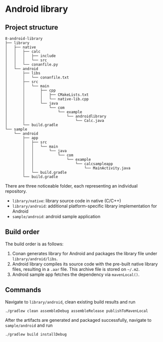 # Android library

## Project structure
```
8-android-library
├── library
│   ├── native
│   │   ├── calc
│   │   │   ├── include
│   │   │   └── src
│   │   └── conanfile.py
│   └── android
│       ├── libs
│       │   └── conanfile.txt
│       ├── src
│       │   └── main
│       │       ├── cpp
│       │       │   ├── CMakeLists.txt
│       │       │   └── native-lib.cpp
│       │       └── java
│       │           └── com
│       │               └── example
│       │                   └── androidlibrary
│       │                       └── Calc.java
│       └── build.gradle
└── sample
    └── android
        ├── app
        │   ├── src
        │   │   └── main
        │   │       └── java
        │   │           └── com
        │   │               └── example
        │   │                   └── calcsampleapp
        │   │                       └── MainActivity.java
        │   └── build.gradle
        └── build.gradle
```

There are three noticeable folder, each representing an individual repository.
* `library/native`: library source code in native (C/C++)
* `library/android`: additional platform-specific library implementation for Android
* `sample/android`: android sample application

## Build order

The build order is as follows:
1. Conan generates library for Android and packages the library file under `library/android/libs`.
2. Android library compiles its source code with the pre-built native library files, resulting in a `.aar` file. This archive file is stored on `~/.m2`.
3. Android sample app fetches the dependency via `mavenLocal()`.

## Commands

Navigate to `library/android`, clean existing build results and run

```
./gradlew clean assembleDebug assembleRelease publishToMavenLocal
```

After the artifacts are generated and packaged successfully, navigate to `sample/android` and run

```
./gradlew build installDebug
```